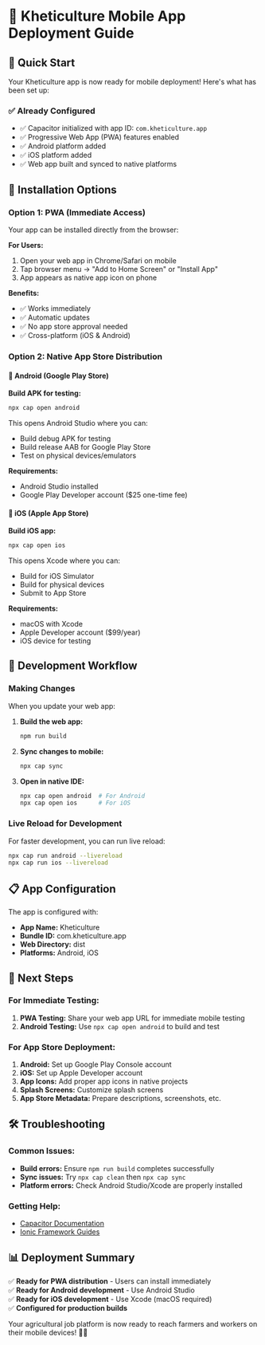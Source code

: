 # 📱 Kheticulture Mobile App Deployment Guide

## 🚀 Quick Start

Your Kheticulture app is now ready for mobile deployment! Here's what has been set up:

### ✅ Already Configured
- ✅ Capacitor initialized with app ID: `com.kheticulture.app`
- ✅ Progressive Web App (PWA) features enabled
- ✅ Android platform added
- ✅ iOS platform added
- ✅ Web app built and synced to native platforms

## 📱 Installation Options

### Option 1: PWA (Immediate Access)
Your app can be installed directly from the browser:

**For Users:**
1. Open your web app in Chrome/Safari on mobile
2. Tap browser menu → "Add to Home Screen" or "Install App"
3. App appears as native app icon on phone

**Benefits:**
- ✅ Works immediately
- ✅ Automatic updates
- ✅ No app store approval needed
- ✅ Cross-platform (iOS & Android)

### Option 2: Native App Store Distribution

#### 🤖 Android (Google Play Store)

**Build APK for testing:**
```bash
npx cap open android
```
This opens Android Studio where you can:
- Build debug APK for testing
- Build release AAB for Google Play Store
- Test on physical devices/emulators

**Requirements:**
- Android Studio installed
- Google Play Developer account ($25 one-time fee)

#### 🍎 iOS (Apple App Store)

**Build iOS app:**
```bash
npx cap open ios
```
This opens Xcode where you can:
- Build for iOS Simulator
- Build for physical devices
- Submit to App Store

**Requirements:**
- macOS with Xcode
- Apple Developer account ($99/year)
- iOS device for testing

## 🔄 Development Workflow

### Making Changes
When you update your web app:

1. **Build the web app:**
   ```bash
   npm run build
   ```

2. **Sync changes to mobile:**
   ```bash
   npx cap sync
   ```

3. **Open in native IDE:**
   ```bash
   npx cap open android  # For Android
   npx cap open ios      # For iOS
   ```

### Live Reload for Development
For faster development, you can run live reload:

```bash
npx cap run android --livereload
npx cap run ios --livereload
```

## 📋 App Configuration

The app is configured with:
- **App Name:** Kheticulture
- **Bundle ID:** com.kheticulture.app
- **Web Directory:** dist
- **Platforms:** Android, iOS

## 🎯 Next Steps

### For Immediate Testing:
1. **PWA Testing:** Share your web app URL for immediate mobile testing
2. **Android Testing:** Use `npx cap open android` to build and test

### For App Store Deployment:
1. **Android:** Set up Google Play Console account
2. **iOS:** Set up Apple Developer account
3. **App Icons:** Add proper app icons in native projects
4. **Splash Screens:** Customize splash screens
5. **App Store Metadata:** Prepare descriptions, screenshots, etc.

## 🛠 Troubleshooting

### Common Issues:
- **Build errors:** Ensure `npm run build` completes successfully
- **Sync issues:** Try `npx cap clean` then `npx cap sync`
- **Platform errors:** Check Android Studio/Xcode are properly installed

### Getting Help:
- [Capacitor Documentation](https://capacitorjs.com/docs)
- [Ionic Framework Guides](https://ionicframework.com/docs)

## 📊 Deployment Summary

✅ **Ready for PWA distribution** - Users can install immediately  
✅ **Ready for Android development** - Use Android Studio  
✅ **Ready for iOS development** - Use Xcode (macOS required)  
✅ **Configured for production builds**  

Your agricultural job platform is now ready to reach farmers and workers on their mobile devices! 🌾📱